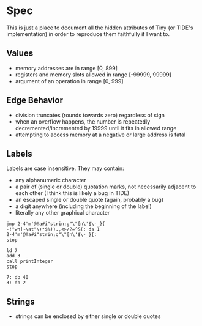 # Spec

This is just a place to document all the hidden attributes of Tiny
(or TIDE's implementation) in order to reproduce them faithfully if I want to.

## Values

- memory addresses are in range [0, 899]
- registers and memory slots allowed in range [-99999, 99999]
- argument of an operation in range [0, 999]

## Edge Behavior

- division truncates (rounds towards zero) regardless of sign
- when an overflow happens, the number is repeatedly decremented/incremented by 19999 until it fits in allowed range
- attempting to access memory at a negative or large address is fatal

## Labels

Labels are case insensitive. They may contain:

- any alphanumeric character
- a pair of (single or double) quotation marks, not necessarily adjacent to each other (I think this is likely a bug in TIDE)
- an escaped single or double quote (again, probably a bug)
- a digit anywhere (including the beginning of the label)
- literally any other graphical character

```tiny
jmp 2-4'm'@!a#i"strin;g"\"[n\'$\-_}{
-!"wh]~\at"\+*$%)).,<>/?=^&(: ds 1
2-4'm'@!a#i"strin;g"\"[n\'$\-_}{:
stop
```

```tiny
ld 7
add 3
call printInteger
stop

7: db 40
3: db 2
```

## Strings

- strings can be enclosed by either single or double quotes
